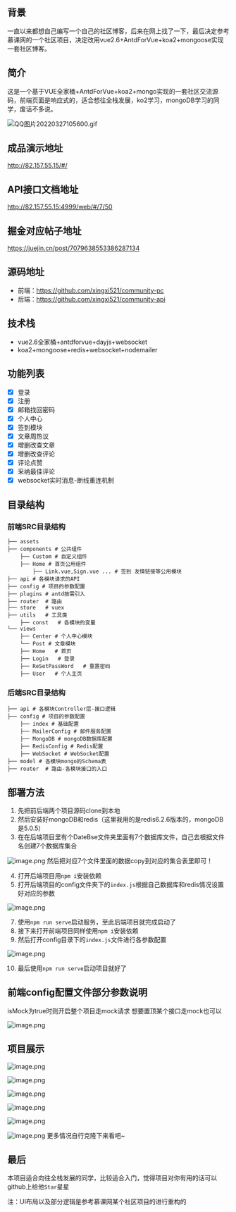 ## 背景
一直以来都想自己编写一个自己的社区博客，后来在网上找了一下，最后决定参考慕课网的一个社区项目，决定改用vue2.6+AntdForVue+koa2+mongoose实现一套社区博客。
## 简介
这是一个基于VUE全家桶+AntdForVue+koa2+mongo实现的一套社区交流源码，前端页面是响应式的，适合想往全栈发展，ko2学习，mongoDB学习的同学，废话不多说。

![QQ图片20220327105600.gif](https://p9-juejin.byteimg.com/tos-cn-i-k3u1fbpfcp/ad0e59b07bbf4518893fd6dbd240e9ad~tplv-k3u1fbpfcp-watermark.image?)
## 成品演示地址
http://82.157.55.15/#/
## API接口文档地址
http://82.157.55.15:4999/web/#/7/50
## 掘金对应帖子地址
https://juejin.cn/post/7079638553386287134
## 源码地址
- 前端：https://github.com/xingxi521/community-pc
- 后端：https://github.com/xingxi521/community-api
## 技术栈
- vue2.6全家桶+antdforvue+dayjs+websocket
- koa2+mongoose+redis+websocket+nodemailer
## 功能列表
- [x] 登录
- [x] 注册
- [x] 邮箱找回密码
- [x] 个人中心
- [x] 签到模块
- [x] 文章周热议
- [x] 增删改查文章
- [x] 增删改查评论
- [x] 评论点赞
- [x] 采纳最佳评论
- [x] websocket实时消息-断线重连机制
## 目录结构
### 前端SRC目录结构
```
├── assets
├── components # 公共组件
    ├── Custom # 自定义组件
    ├── Home # 首页公用组件
        ├── Link.vue,Sign.vue ... # 签到 友情链接等公用模块 
├── api # 各模块请求的API
├── config # 项目的参数配置
├── plugins # antd按需引入   
├── router  # 路由
├── store   # vuex
├── utils   # 工具类
    ├── const   # 各模块的变量
└── views   
    ├── Center # 个人中心模块
    └── Post # 文章模块
    ├── Home   # 首页
    ├── Login   # 登录
    ├── ReSetPassWord   # 重置密码
    ├── User   # 个人主页
```
### 后端SRC目录结构
```
├── api # 各模块Controller层-接口逻辑
├── config # 项目的参数配置
    ├── index # 基础配置
    ├── MailerConfig # 邮件服务配置
    ├── MongoDB # mongoDB数据库配置
    ├── RedisConfig # Redis配置
    ├── WebSocket # WebSocket配置
├── model # 各模块mongo的Schema表
├── router  # 路由-各模块接口的入口
```
## 部署方法
1. 先把前后端两个项目源码clone到本地
2. 然后安装好mongoDB和redis（这里我用的是redis6.2.6版本的，mongoDB是5.0.5）
3. 在在后端项目里有个DateBse文件夹里面有7个数据库文件，自己去根据文件名创建7个数据库集合

![image.png](https://p6-juejin.byteimg.com/tos-cn-i-k3u1fbpfcp/01b1c0f895d945adad6fa1f31441bfcd~tplv-k3u1fbpfcp-watermark.image?)
然后把对应7个文件里面的数据copy到对应的集合表里即可！

4. 打开后端项目用`npm i`安装依赖
5. 打开后端项目的config文件夹下的`index.js`根据自己数据库和redis情况设置好对应的参数

![image.png](https://p3-juejin.byteimg.com/tos-cn-i-k3u1fbpfcp/cd4a42924af146d982b8d9aa49132037~tplv-k3u1fbpfcp-watermark.image?)

7. 使用`npm run serve`启动服务，至此后端项目就完成启动了
8. 接下来打开前端项目同样使用`npm i`安装依赖
9. 然后打开config目录下的`index.js`文件进行各参数配置

![image.png](https://p9-juejin.byteimg.com/tos-cn-i-k3u1fbpfcp/d8f13c95082d4692b6d103cdce55cb1e~tplv-k3u1fbpfcp-watermark.image?)

10. 最后使用`npm run serve`启动项目就好了
## 前端config配置文件部分参数说明
isMock为true时则开启整个项目走mock请求
想要置顶某个接口走mock也可以

![image.png](https://p3-juejin.byteimg.com/tos-cn-i-k3u1fbpfcp/6551008a62b54f30ac07f86f966e6d3b~tplv-k3u1fbpfcp-watermark.image?)

## 项目展示

![image.png](https://p1-juejin.byteimg.com/tos-cn-i-k3u1fbpfcp/a1362458ced24614863cfa57924b0b61~tplv-k3u1fbpfcp-watermark.image?)

![image.png](https://p1-juejin.byteimg.com/tos-cn-i-k3u1fbpfcp/52b726daac5e4f2fabd0c637012d12c8~tplv-k3u1fbpfcp-watermark.image?)

![image.png](https://p6-juejin.byteimg.com/tos-cn-i-k3u1fbpfcp/a3f8ce02079d4e1f87e4f203b2652bad~tplv-k3u1fbpfcp-watermark.image?)

![image.png](https://p6-juejin.byteimg.com/tos-cn-i-k3u1fbpfcp/3213cee9efb741d1bb4d25df76d37de8~tplv-k3u1fbpfcp-watermark.image?)

![image.png](https://p9-juejin.byteimg.com/tos-cn-i-k3u1fbpfcp/c7f57e7fc5b74cd1afd2ff1891500dfd~tplv-k3u1fbpfcp-watermark.image?)

![image.png](https://p3-juejin.byteimg.com/tos-cn-i-k3u1fbpfcp/6b485cf5ac064adc8dd582e6f49b9cb6~tplv-k3u1fbpfcp-watermark.image?)
更多情况自行克隆下来看吧~
## 最后
本项目适合向往全栈发展的同学，比较适合入门，觉得项目对你有用的话可以github上给他`Star`星星


注：UI布局以及部分逻辑是参考慕课网某个社区项目的进行重构的
